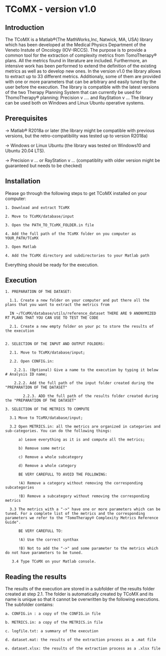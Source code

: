 # TCoMX - version v1.0

## Introduction
The TCoMX is a Matlab®(The MathWorks,Inc, Natwick, MA, USA) library which has been developed at the Medical Physics Department of the Veneto Instute of Oncology (IOV-IRCCS). The purpose is to provide a common tool for the extraction of complexity metrics from TomoTherapy® plans. All the metrics found in literature are included. Furthermore, an intensive work has been performed to extend the definition of the existing metrics as well as to develop new ones. 
In the version v1.0 the library allows to extract up to 33 different metrics. Additionaly, 
some of them are provided with one or more parameters that can be arbitrary and easily tuned by the user before the execution.
The library is compatible with the latest versions of the two Therapy Planning System that can currently be used for ThomoTherapy® planning: Precision v .... and RayStation v ...
The library can be used both on Windows and Linux Ubuntu operative systems.

## Prerequisites
-> Matlab® R2018a or later (the library might be compatible with previous versions, but the retro-compatibility was tested up to version R2018a)

-> Windows or Linux Ubuntu (the library was tested on Windows10 and Ubuntu 20.04 LTS).

-> Precision v ... or RayStation v ... (compatiblity with older version might be guaranteed but needs to be checked)

## Installation
Please go through the following steps to get TCoMX installed on your computer:

	1. Download and extract TCoMX
	
	2. Move to TCoMX/database/input
	
	3. Open the PATH_TO_TCoMX_FOLDER.in file
	
	4. Add the full path of the TCoMX folder on you computer as YOUR_PATH/TCoMX
	
	3. Open Matlab
	
	4. Add the TCoMX directory and subdirectories to your Matlab path


Everything should be ready for the execution.

## Execution
	1. PREPARATION OF THE DATASET:

	  1.1. Create a new folder on your computer and put there all the plans that you want to extract the metrics from

	  IN ~/TCoMX/database/utils/reference_dataset THERE ARE 9 ANONYMIZED RT PLANS THAT YOU CAN USE TO TEST THE CODE
	
	  2.1. Create a new empty folder on your pc to store the results of the execution
	
	
	2. SELECTION OF THE INPUT AND OUTPUT FOLDERS:

	  2.1. Move to TCoMX/database/input;
	
	  2.2. Open CONFIG.in:
	  
	    2.2.1. (Optional) Give a name to the execution by typing it below # Analysis ID name;
	
	    2.2.2. Add the full path of the input folder created during the "PREPARATION OF THE DATASET"
	
     	    2.2.3. ADD the full path of the results folder created during the "PREPARATION OF THE DATASET"
		
	3. SELECTION OF THE METRICS TO COMPUTE
	
	  3.1 Move to TCoMX/database/input;
	  
	  3.2 Open METRICS.in: all the metrics are organized in categories and sub-categories. You can do the following things:
	  
	      a) Leave everything as it is and compute all the metrics;
	      
	      b) Remove some metric
	      
	      c) Remove a whole subcategory
	      
	      d) Remove a whole category
	      
	      BE VERY CAREFULL TO AVOID THE FOLLOWING:
	      
	      !A) Remove a category without removing the corresponding subcategories
	      
	      !B) Remove a subcategory without removing the corresponding metrics
	      
	  3.3 The metrics with a "->" have one or more parameters which can be tuned. For a complete list of the metrics and the corresponding parameters we refer to the "TomoTherapy® Complexity Metrics Reference Guide". 
	  
 	      BE VERY CAREFULL TO:
	 	
	      !A) Use the correct synthax
	 	
	      !B) Not to add the "->" and some parameter to the metrics which do not have parameters to be tuned.
	 	
	   3.4 Type TCoMX on your Matlab console. 
	   
## Reading the results
The results of the execution are stored in a subfolder of the results folder created at step 2.1. The folder is automatically created by TCoMX and its name is unique so that it cannot be overwritten by the following executions. 
The subfolder contains: 

	a. CONFIG.in : a copy of the CONFIG.in file 
	
	b. METRICS.in: a copy of the METRICS.in file
      	
	c. logfile.txt: a summary of the execution
      	
	d. dataset.mat: the results of the extraction process as a .mat file
      	
	e. dataset.xlsx: the results of the extraction process as a .xlsx file
 	



